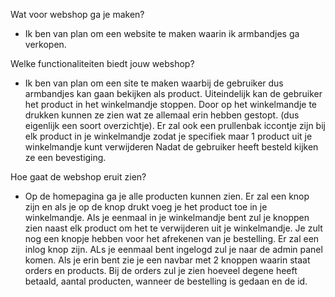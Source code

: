 Wat voor webshop ga je maken?
- Ik ben van plan om een website te maken waarin ik armbandjes ga verkopen. 

Welke functionaliteiten biedt jouw webshop?
- Ik ben van plan om een site te maken waarbij de gebruiker dus armbandjes kan gaan bekijken als product. Uiteindelijk kan de gebruiker het product in het winkelmandje stoppen. Door op het winkelmandje te drukken kunnen ze zien wat ze allemaal erin hebben gestopt. (dus eigenlijk een soort overzichtje). Er zal ook een prullenbak iccontje zijn bij elk product in je winkelmandje zodat je specifiek maar 1 product uit je winkelmandje kunt verwijderen Nadat de gebruiker heeft besteld kijken ze een bevestiging.

Hoe gaat de webshop eruit zien?
- Op de homepagina ga je alle producten kunnen zien. Er zal een knop zijn en als je op de knop drukt voeg je het product toe in je winkelmandje. Als je eenmaal in je winkelmandje bent zul je knoppen zien naast elk product om het te verwijderen uit je winkelmandje. Je zult nog een knopje hebben voor het afrekenen van je bestelling. Er zal een inlog knop zijn. ALs je eenmaal bent ingelogd zul je naar de admin panel komen. Als je erin bent zie je een navbar met 2 knoppen waarin staat orders en products. Bij de orders zul je zien hoeveel degene heeft betaald, aantal producten, wanneer de bestelling is gedaan en de id. 